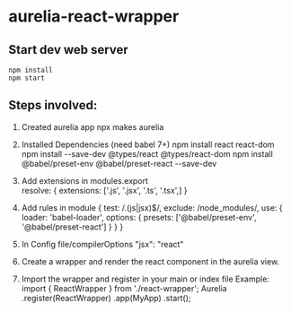 # aurelia-react-wrapper

## Start dev web server

    npm install
    npm start

## Steps involved:

1. Created aurelia app
   npx makes aurelia

2. Installed Dependencies (need babel 7+)
   npm install react react-dom
   npm install --save-dev @types/react @types/react-dom
   npm install @babel/preset-env @babel/preset-react --save-dev

3. Add extensions in modules.export  
   resolve: {
   extensions: ['.js', '.jsx', '.ts', '.tsx',]
   }

4. Add rules in module
      {
          test: /\.(js|jsx)$/,
          exclude: /node_modules/,
          use: {
            loader: 'babel-loader',
            options: {
              presets: ['@babel/preset-env', '@babel/preset-react']
            }
          }
        }

5.  In Config file/compilerOptions
    "jsx": "react"


6. Create a wrapper and render the react component in the aurelia view. 

7. Import the wrapper and register in your main or index file
Example:    import { ReactWrapper } from './react-wrapper';
            Aurelia
            .register(ReactWrapper) 
            .app(MyApp)
            .start();


